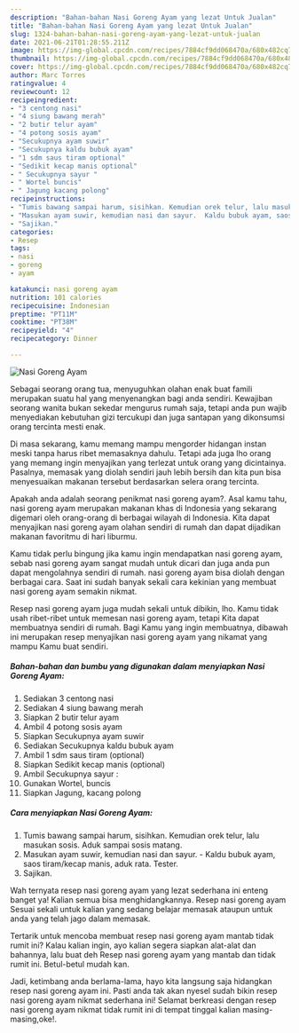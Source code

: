```yaml
---
description: "Bahan-bahan Nasi Goreng Ayam yang lezat Untuk Jualan"
title: "Bahan-bahan Nasi Goreng Ayam yang lezat Untuk Jualan"
slug: 1324-bahan-bahan-nasi-goreng-ayam-yang-lezat-untuk-jualan
date: 2021-06-21T01:28:55.211Z
image: https://img-global.cpcdn.com/recipes/7884cf9dd068470a/680x482cq70/nasi-goreng-ayam-foto-resep-utama.jpg
thumbnail: https://img-global.cpcdn.com/recipes/7884cf9dd068470a/680x482cq70/nasi-goreng-ayam-foto-resep-utama.jpg
cover: https://img-global.cpcdn.com/recipes/7884cf9dd068470a/680x482cq70/nasi-goreng-ayam-foto-resep-utama.jpg
author: Marc Torres
ratingvalue: 4
reviewcount: 12
recipeingredient:
- "3 centong nasi"
- "4 siung bawang merah"
- "2 butir telur ayam"
- "4 potong sosis ayam"
- "Secukupnya ayam suwir"
- "Secukupnya kaldu bubuk ayam"
- "1 sdm saus tiram optional"
- "Sedikit kecap manis optional"
- " Secukupnya sayur "
- " Wortel buncis"
- " Jagung kacang polong"
recipeinstructions:
- "Tumis bawang sampai harum, sisihkan. Kemudian orek telur, lalu masukan sosis. Aduk sampai sosis matang."
- "Masukan ayam suwir, kemudian nasi dan sayur.  Kaldu bubuk ayam, saos tiram/kecap manis, aduk rata. Tester."
- "Sajikan."
categories:
- Resep
tags:
- nasi
- goreng
- ayam

katakunci: nasi goreng ayam 
nutrition: 101 calories
recipecuisine: Indonesian
preptime: "PT11M"
cooktime: "PT38M"
recipeyield: "4"
recipecategory: Dinner

---
```



![Nasi Goreng Ayam](https://img-global.cpcdn.com/recipes/7884cf9dd068470a/680x482cq70/nasi-goreng-ayam-foto-resep-utama.jpg)

Sebagai seorang orang tua, menyuguhkan olahan enak buat famili merupakan suatu hal yang menyenangkan bagi anda sendiri. Kewajiban seorang  wanita bukan sekedar mengurus rumah saja, tetapi anda pun wajib menyediakan kebutuhan gizi tercukupi dan juga santapan yang dikonsumsi orang tercinta mesti enak.

Di masa  sekarang, kamu memang mampu mengorder hidangan instan meski tanpa harus ribet memasaknya dahulu. Tetapi ada juga lho orang yang memang ingin menyajikan yang terlezat untuk orang yang dicintainya. Pasalnya, memasak yang diolah sendiri jauh lebih bersih dan kita pun bisa menyesuaikan makanan tersebut berdasarkan selera orang tercinta. 



Apakah anda adalah seorang penikmat nasi goreng ayam?. Asal kamu tahu, nasi goreng ayam merupakan makanan khas di Indonesia yang sekarang digemari oleh orang-orang di berbagai wilayah di Indonesia. Kita dapat menyajikan nasi goreng ayam olahan sendiri di rumah dan dapat dijadikan makanan favoritmu di hari liburmu.

Kamu tidak perlu bingung jika kamu ingin mendapatkan nasi goreng ayam, sebab nasi goreng ayam sangat mudah untuk dicari dan juga anda pun dapat mengolahnya sendiri di rumah. nasi goreng ayam bisa diolah dengan berbagai cara. Saat ini sudah banyak sekali cara kekinian yang membuat nasi goreng ayam semakin nikmat.

Resep nasi goreng ayam juga mudah sekali untuk dibikin, lho. Kamu tidak usah ribet-ribet untuk memesan nasi goreng ayam, tetapi Kita dapat membuatnya sendiri di rumah. Bagi Kamu yang ingin membuatnya, dibawah ini merupakan resep menyajikan nasi goreng ayam yang nikamat yang mampu Kamu buat sendiri.

<!--inarticleads1-->

##### Bahan-bahan dan bumbu yang digunakan dalam menyiapkan Nasi Goreng Ayam:

1. Sediakan 3 centong nasi
1. Sediakan 4 siung bawang merah
1. Siapkan 2 butir telur ayam
1. Ambil 4 potong sosis ayam
1. Siapkan Secukupnya ayam suwir
1. Sediakan Secukupnya kaldu bubuk ayam
1. Ambil 1 sdm saus tiram (optional)
1. Siapkan Sedikit kecap manis (optional)
1. Ambil  Secukupnya sayur :
1. Gunakan  Wortel, buncis
1. Siapkan  Jagung, kacang polong




<!--inarticleads2-->

##### Cara menyiapkan Nasi Goreng Ayam:

1. Tumis bawang sampai harum, sisihkan. Kemudian orek telur, lalu masukan sosis. Aduk sampai sosis matang.
1. Masukan ayam suwir, kemudian nasi dan sayur.  - Kaldu bubuk ayam, saos tiram/kecap manis, aduk rata. Tester.
1. Sajikan.




Wah ternyata resep nasi goreng ayam yang lezat sederhana ini enteng banget ya! Kalian semua bisa menghidangkannya. Resep nasi goreng ayam Sesuai sekali untuk kalian yang sedang belajar memasak ataupun untuk anda yang telah jago dalam memasak.

Tertarik untuk mencoba membuat resep nasi goreng ayam mantab tidak rumit ini? Kalau kalian ingin, ayo kalian segera siapkan alat-alat dan bahannya, lalu buat deh Resep nasi goreng ayam yang mantab dan tidak rumit ini. Betul-betul mudah kan. 

Jadi, ketimbang anda berlama-lama, hayo kita langsung saja hidangkan resep nasi goreng ayam ini. Pasti anda tak akan nyesel sudah bikin resep nasi goreng ayam nikmat sederhana ini! Selamat berkreasi dengan resep nasi goreng ayam nikmat tidak rumit ini di tempat tinggal kalian masing-masing,oke!.

